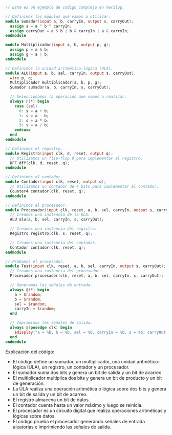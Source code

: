 ```verilog
// Este es un ejemplo de código complejo en Verilog.

// Definimos los módulos que vamos a utilizar.
module Sumador(input a, b, carryIn, output s, carryOut);
  assign s = a ^ b ^ carryIn;
  assign carryOut = a & b | b & carryIn | a & carryIn;
endmodule

module Multiplicador(input a, b, output p, g);
  assign p = a & b;
  assign g = a | b;
endmodule

// Definimos la unidad aritmético-lógica (ULA).
module ALU(input a, b, sel, carryIn, output s, carryOut);
  wire p, g;
  Multiplicador multiplicador(a, b, p, g);
  Sumador sumador(a, b, carryIn, s, carryOut);

  // Seleccionamos la operación que vamos a realizar.
  always @(*) begin
    case (sel)
      0: s = a + b;
      1: s = a - b;
      2: s = a * b;
      3: s = a / b;
    endcase
  end
endmodule

// Definimos el registro.
module Registro(input clk, d, reset, output q);
  // Utilizamos un flip-flop D para implementar el registro.
  DFF dff(clk, d, reset, q);
endmodule

// Definimos el contador.
module Contador(input clk, reset, output q);
  // Utilizamos un contador de 4 bits para implementar el contador.
  Counter4 contador(clk, reset, q);
endmodule

// Definimos el procesador.
module Procesador(input clk, reset, a, b, sel, carryIn, output s, carryOut);
  // Creamos una instancia de la ULA.
  ALU alu(a, b, sel, carryIn, s, carryOut);

  // Creamos una instancia del registro.
  Registro registro(clk, s, reset, q);

  // Creamos una instancia del contador.
  Contador contador(clk, reset, q);
endmodule

// Probamos el procesador.
module Test(input clk, reset, a, b, sel, carryIn, output s, carryOut);
  // Creamos una instancia del procesador.
  Procesador procesador(clk, reset, a, b, sel, carryIn, s, carryOut);

  // Generamos las señales de entrada.
  always @(*) begin
    a = $random;
    b = $random;
    sel = $random;
    carryIn = $random;
  end

  // Imprimimos las señales de salida.
  always @(posedge clk) begin
    $display("a = %b, b = %b, sel = %b, carryIn = %b, s = %b, carryOut = %b", a, b, sel, carryIn, s, carryOut);
  end
endmodule
```

Explicación del código:

* El código define un sumador, un multiplicador, una unidad aritmético-lógica (ULA), un registro, un contador y un procesador.
* El sumador suma dos bits y genera un bit de salida y un bit de acarreo.
* El multiplicador multiplica dos bits y genera un bit de producto y un bit de generación.
* La ULA realiza una operación aritmética o lógica sobre dos bits y genera un bit de salida y un bit de acarreo.
* El registro almacena un bit de datos.
* El contador cuenta hasta un valor máximo y luego se reinicia.
* El procesador es un circuito digital que realiza operaciones aritméticas y lógicas sobre datos.
* El código prueba el procesador generando señales de entrada aleatorias e imprimiendo las señales de salida.